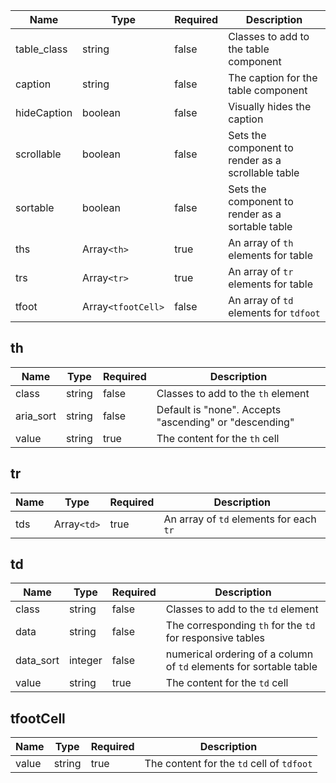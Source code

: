 | Name        | Type               | Required | Description                                        |
| ----------- | ------------------ | -------- | -------------------------------------------------- |
| table_class | string             | false    | Classes to add to the table component              |
| caption     | string             | false    | The caption for the table component                |
| hideCaption | boolean            | false    | Visually hides the caption                         |
| scrollable  | boolean            | false    | Sets the component to render as a scrollable table |
| sortable    | boolean            | false    | Sets the component to render as a sortable table   |
| ths         | Array`<th>`        | true     | An array of `th` elements for table                |
| trs         | Array`<tr>`        | true     | An array of `tr` elements for table                |
| tfoot       | Array`<tfootCell>` | false    | An array of `td` elements for `tdfoot`             |

## th

| Name      | Type   | Required | Description                                            |
| --------- | ------ | -------- | ------------------------------------------------------ |
| class     | string | false    | Classes to add to the `th` element                     |
| aria_sort | string | false    | Default is "none". Accepts "ascending" or "descending" |
| value     | string | true     | The content for the `th` cell                          |

## tr

| Name | Type        | Required | Description                             |
| ---- | ----------- | -------- | --------------------------------------- |
| tds  | Array`<td>` | true     | An array of `td` elements for each `tr` |

## td

| Name      | Type    | Required | Description                                                        |
| --------- | ------- | -------- | ------------------------------------------------------------------ |
| class     | string  | false    | Classes to add to the `td` element                                 |
| data      | string  | false    | The corresponding `th` for the `td` for responsive tables          |
| data_sort | integer | false    | numerical ordering of a column of `td` elements for sortable table |
| value     | string  | true     | The content for the `td` cell                                      |

## tfootCell

| Name  | Type   | Required | Description                               |
| ----- | ------ | -------- | ----------------------------------------- |
| value | string | true     | The content for the `td` cell of `tdfoot` |
